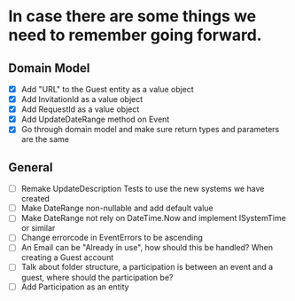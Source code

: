 ﻿# In case there are some things we need to remember going forward.

## Domain Model

- [x] Add "URL" to the Guest entity as a value object
- [x] Add InvitationId as a value object
- [x] Add RequestId as a value object
- [x] Add UpdateDateRange method on Event
- [x] Go through domain model and make sure return types and parameters are the same

## General
- [ ] Remake UpdateDescription Tests to use the new systems we have created
- [ ] Make DateRange non-nullable and add default value
- [ ] Make DateRange not rely on DateTime.Now and implement ISystemTime or similar
- [ ] Change errorcode in EventErrors to be ascending
- [ ] An Email can be "Already in use", how should this be handled? When creating a Guest account
- [ ] Talk about folder structure, a participation is between an event and a guest, where should the participation be?
- [ ] Add Participation as an entity